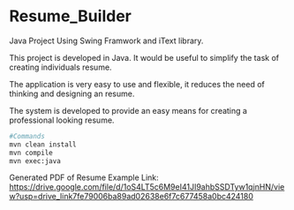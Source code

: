 # Resume_Builder

Java Project Using Swing Framwork and iText library.

This project is developed in Java. It would be useful to simplify the task of creating individuals resume.

The application is very easy to use and flexible, it reduces the need of thinking and designing an resume.

The system is developed to provide an easy means for creating a professional looking resume.

```bash
#Commands
mvn clean install
mvn compile  
mvn exec:java 
```



Generated PDF of Resume Example Link:
https://drive.google.com/file/d/1oS4LT5c6M9eI41JI9ahbSSDTyw1qjnHN/view?usp=drive_link7fe79006ba89ad02638e6f7c677458a0bc424180
